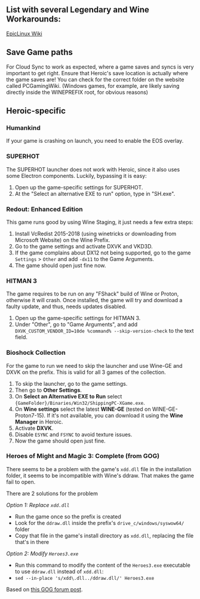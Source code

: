 ## List with several Legendary and Wine Workarounds:
[EpicLinux Wiki](https://github.com/CommandMC/EpicLinux/wiki)

## Save Game paths
For Cloud Sync to work as expected, where a game saves and syncs is very important to get right. Ensure that Heroic's save location is actually where the game saves are! You can check for the correct folder on the website called PCGamingWiki. (Windows games, for example, are likely saving directly inside the WINEPREFIX root, for obvious reasons)

## Heroic-specific

### Humankind

If your game is crashing on launch, you need to enable the EOS overlay.

### SUPERHOT
The SUPERHOT launcher does not work with Heroic, since it also uses some Electron components. Luckily, bypassing it is easy:
1. Open up the game-specific settings for SUPERHOT.
2. At the "Select an alternative EXE to run" option, type in "SH.exe".


### Redout: Enhanced Edition
This game runs good by using Wine Staging, it just needs a few extra steps:
1. Install VcRedist 2015-2018 (using winetricks or downloading from Microsoft Website) on the Wine Prefix.
2. Go to the game settings and activate DXVK and VKD3D.
3. If the game complains about DX12 not being supported, go to the game `Settings` > `Other` and add `-dx11` to the Game Arguments.
4. The game should open just fine now.

### HITMAN 3
The game requires to be run on any "FShack" build of Wine or Proton, otherwise it will crash. Once installed, the game will try and download a faulty update, and thus, needs updates disabled.
1. Open up the game-specific settings for HITMAN 3.
2. Under "Other", go to "Game Arguments", and add `DXVK_CUSTOM_VENDOR_ID=10de %command% --skip-version-check` to the text field.

### Bioshock Collection
For the game to run we need to skip the launcher and use Wine-GE and DXVK on the prefix. This is valid for all 3 games of the collection.
1. To skip the launcher, go to the game settings.
2. Then go to **Other Settings**.
3. On **Select an Alternative EXE to Run** select `{GameFolder}/Binaries/Win32/ShippingPC-XGame.exe`.
4. On **Wine settings** select the latest **WINE-GE** (tested on WINE-GE-Proton7-15). If it's not available, you can download it using the **Wine Manager** in Heroic.
5. Activate **DXVK**.
6. Disable `ESYNC` and `FSYNC` to avoid texture issues.
7. Now the game should open just fine.

### Heroes of Might and Magic 3: Complete (from GOG)

There seems to be a problem with the game's `xdd.dll` file in the installation folder, it seems to be incompatible with Wine's ddraw. That makes the game fail to open.

There are 2 solutions for the problem

*Option 1: Replace `xdd.dll`*
- Run the game once so the prefix is created
- Look for the `ddraw.dll` inside the prefix's `drive_c/windows/syswow64/` folder
- Copy that file in the game's install directory as `xdd.dll`, replacing the file that's in there

*Option 2: Modify `Heroes3.exe`*
- Run this command to modify the content of the `Heroes3.exe` executable to use `ddraw.dll` instead of `xdd.dll`:
- `sed --in-place 's/xdd\.dll../ddraw.dll/' Heroes3.exe`

Based on [this GOG forum post](https://www.gog.com/forum/heroes_of_might_and_magic_series/if_you_cant_get_homm3_to_work_after_the_latest_update_on_linux_with_wine_read_this/post3).